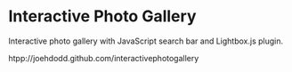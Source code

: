 # Interactive Photo Gallery
Interactive photo gallery with JavaScript search bar and Lightbox.js plugin.

htpp://joehdodd.github.com/interactivephotogallery
